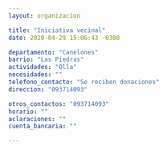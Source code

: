 ```yaml
---
layout: organizacion

title: "Iniciativa vecinal"
date: 2020-04-29 15:06:43 -0300

departamento: "Canelones"
barrio: "Las Piedras"
actividades: "Olla"
necesidades: ""
telefono_contacto: "Se reciben donaciones"
direccion: "093714093"

otros_contactos: "093714093"
horario: ""
aclaraciones: ""
cuenta_bancaria: ""

---
```

